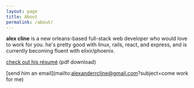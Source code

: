```yaml
---
layout: page
title: About
permalink: /about/
---
```


**alex cline** is a new orleans-based full-stack web developer who would love to work for you. he's pretty good with linux, rails, react, and express, and is currently becoming fluent with elixir/phoenix.

[check out his résumé]({{site.url}}/public/alex_cline_2021.pdf) (pdf download)

[send him an email](mailto:alexanderrcline@gmail.com?subject=come work for me)
